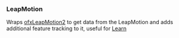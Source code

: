 ### LeapMotion

Wraps [ofxLeapMotion2](https://github.com/genekogan/ofxLeapMotion2) to get data from the LeapMotion and adds additional feature tracking to it, useful for [Learn](https://github.com/genekogan/OF-tools-and-templates/tree/master/Learn/template-leap)
